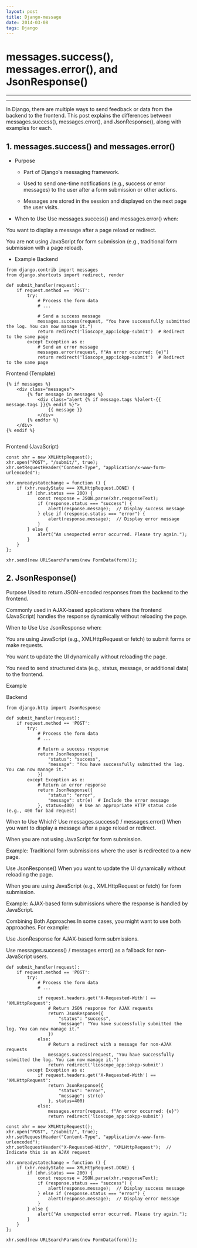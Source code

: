 ```yaml
---
layout: post
title: Django-message
date: 2014-03-08 
tags: Django   
---
```



# messages.success(), messages.error(), and JsonResponse()
___________________________________________________________

--------

In Django, there are multiple ways to send feedback or data from the backend to the frontend. This post explains the differences between messages.success(), messages.error(), and JsonResponse(), along with examples for each.

## 1. messages.success() and messages.error()

* Purpose
    * Part of Django's messaging framework.

    * Used to send one-time notifications (e.g., success or error messages) to the user after a form submission or other actions.

    * Messages are stored in the session and displayed on the next page the user visits.

* When to Use
Use messages.success() and messages.error() when:

You want to display a message after a page reload or redirect.

You are not using JavaScript for form submission (e.g., traditional form submission with a page reload).

* Example
Backend

```
from django.contrib import messages
from django.shortcuts import redirect, render

def submit_handler(request):
    if request.method == 'POST':
        try:
            # Process the form data
            # ...

            # Send a success message
            messages.success(request, "You have successfully submitted the log. You can now manage it.")
            return redirect('lioscope_app:iokpp-submit')  # Redirect to the same page
        except Exception as e:
            # Send an error message
            messages.error(request, f"An error occurred: {e}")
            return redirect('lioscope_app:iokpp-submit')  # Redirect to the same page
```
Frontend (Template)
```
{% if messages %}
    <div class="messages">
        {% for message in messages %}
            <div class="alert {% if message.tags %}alert-{{ message.tags }}{% endif %}">
                {{ message }}
            </div>
        {% endfor %}
    </div>
{% endif %}


```  
Frontend (JavaScript)


```
const xhr = new XMLHttpRequest();
xhr.open("POST", "/submit/", true);
xhr.setRequestHeader("Content-Type", "application/x-www-form-urlencoded");

xhr.onreadystatechange = function () {
    if (xhr.readyState === XMLHttpRequest.DONE) {
        if (xhr.status === 200) {
            const response = JSON.parse(xhr.responseText);
            if (response.status === "success") {
                alert(response.message);  // Display success message
            } else if (response.status === "error") {
                alert(response.message);  // Display error message
            }
        } else {
            alert("An unexpected error occurred. Please try again.");
        }
    }
};

xhr.send(new URLSearchParams(new FormData(form)));

```





## 2. JsonResponse()

Purpose
Used to return JSON-encoded responses from the backend to the frontend.

Commonly used in AJAX-based applications where the frontend (JavaScript) handles the response dynamically without reloading the page.

When to Use
Use JsonResponse when:

You are using JavaScript (e.g., XMLHttpRequest or fetch) to submit forms or make requests.

You want to update the UI dynamically without reloading the page.

You need to send structured data (e.g., status, message, or additional data) to the frontend.

Example


Backend

```
from django.http import JsonResponse

def submit_handler(request):
    if request.method == 'POST':
        try:
            # Process the form data
            # ...

            # Return a success response
            return JsonResponse({
                "status": "success",
                "message": "You have successfully submitted the log. You can now manage it."
            })
        except Exception as e:
            # Return an error response
            return JsonResponse({
                "status": "error",
                "message": str(e)  # Include the error message
            }, status=400)  # Use an appropriate HTTP status code (e.g., 400 for bad request)
```


When to Use Which?
Use messages.success() / messages.error()
When you want to display a message after a page reload or redirect.

When you are not using JavaScript for form submission.

Example: Traditional form submissions where the user is redirected to a new page.

Use JsonResponse()
When you want to update the UI dynamically without reloading the page.

When you are using JavaScript (e.g., XMLHttpRequest or fetch) for form submission.

Example: AJAX-based form submissions where the response is handled by JavaScript.

Combining Both Approaches
In some cases, you might want to use both approaches. For example:

Use JsonResponse for AJAX-based form submissions.

Use messages.success() / messages.error() as a fallback for non-JavaScript users.


```
def submit_handler(request):
    if request.method == 'POST':
        try:
            # Process the form data
            # ...

            if request.headers.get('X-Requested-With') == 'XMLHttpRequest':
                # Return JSON response for AJAX requests
                return JsonResponse({
                    "status": "success",
                    "message": "You have successfully submitted the log. You can now manage it."
                })
            else:
                # Return a redirect with a message for non-AJAX requests
                messages.success(request, "You have successfully submitted the log. You can now manage it.")
                return redirect('lioscope_app:iokpp-submit')
        except Exception as e:
            if request.headers.get('X-Requested-With') == 'XMLHttpRequest':
                return JsonResponse({
                    "status": "error",
                    "message": str(e)
                }, status=400)
            else:
                messages.error(request, f"An error occurred: {e}")
                return redirect('lioscope_app:iokpp-submit')

```


```
const xhr = new XMLHttpRequest();
xhr.open("POST", "/submit/", true);
xhr.setRequestHeader("Content-Type", "application/x-www-form-urlencoded");
xhr.setRequestHeader("X-Requested-With", "XMLHttpRequest");  // Indicate this is an AJAX request

xhr.onreadystatechange = function () {
    if (xhr.readyState === XMLHttpRequest.DONE) {
        if (xhr.status === 200) {
            const response = JSON.parse(xhr.responseText);
            if (response.status === "success") {
                alert(response.message);  // Display success message
            } else if (response.status === "error") {
                alert(response.message);  // Display error message
            }
        } else {
            alert("An unexpected error occurred. Please try again.");
        }
    }
};

xhr.send(new URLSearchParams(new FormData(form)));


```

